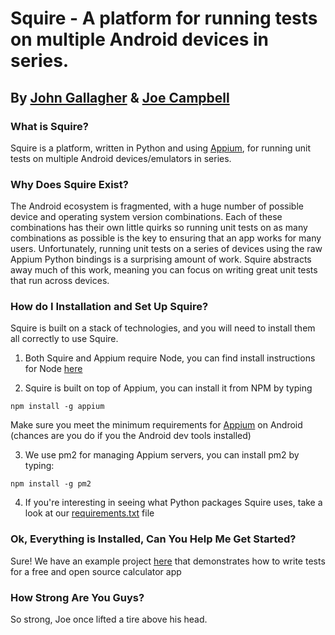 # Squire - A platform for running tests on multiple Android devices in series.
## By [John Gallagher](http://johnygall.github.io/) & [Joe Campbell](http://jcamp1095.github.io)

### What is Squire?
Squire is a platform, written in Python and using [Appium](http://appium.io/),
for running unit tests on multiple Android devices/emulators in series.

### Why Does Squire Exist?
The Android ecosystem is fragmented, with a huge number of possible device and
operating system version combinations. Each of these combinations has their own
little quirks so running unit tests on as many combinations as possible is the
key to ensuring that an app works for many users. Unfortunately, running unit
tests on a series of devices using the raw Appium Python bindings is a
surprising amount of work. Squire abstracts away much of this work, meaning you
can focus on writing great unit tests that run across devices.

### How do I Installation and Set Up Squire?
Squire is built on a stack of technologies, and you will need to install them
all correctly to use Squire.

1. Both Squire and Appium require Node, you can find install instructions for
Node [here](https://nodejs.org/en/download/)

2. Squire is built on top of Appium, you can install it from NPM by typing
```
npm install -g appium
```
Make sure you meet the minimum requirements for
[Appium](https://www.npmjs.com/package/appium) on Android
(chances are you do if you the Android dev tools installed)

3. We use pm2 for managing Appium servers, you can install pm2 by typing:
```
npm install -g pm2
```

4. If you're interesting in seeing what Python packages Squire uses, take a look
at our [requirements.txt]() file


### Ok, Everything is Installed, Can You Help Me Get Started?
Sure! We have an example project [here](https://github.com/JohnyGall/Squire-Example)
that demonstrates how to write tests for a free and open source calculator app   


### How Strong Are You Guys?
So strong, Joe once lifted a tire above his head.
